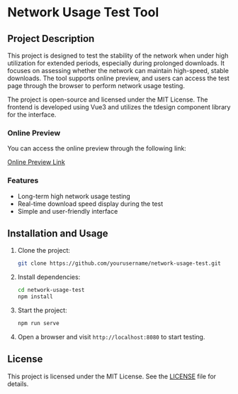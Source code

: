 # Network Usage Test Tool

## Project Description

This project is designed to test the stability of the network when under high utilization for extended periods, especially during prolonged downloads. It focuses on assessing whether the network can maintain high-speed, stable downloads. The tool supports online preview, and users can access the test page through the browser to perform network usage testing.

The project is open-source and licensed under the MIT License. The frontend is developed using Vue3 and utilizes the tdesign component library for the interface.

### Online Preview

You can access the online preview through the following link:

[Online Preview Link](https://kill.catiz.eu.org)

### Features

- Long-term high network usage testing
- Real-time download speed display during the test
- Simple and user-friendly interface

## Installation and Usage

1. Clone the project:

    ```bash
    git clone https://github.com/yourusername/network-usage-test.git
    ```

2. Install dependencies:

    ```bash
    cd network-usage-test
    npm install
    ```

3. Start the project:

    ```bash
    npm run serve
    ```

4. Open a browser and visit `http://localhost:8080` to start testing.

## License

This project is licensed under the MIT License. See the [LICENSE](./LICENSE) file for details.
